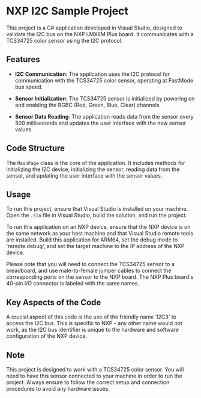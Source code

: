 # NXP I2C Sample Project

This project is a C# application developed in Visual Studio, designed to validate the I2C bus on the NXP i.MX8M Plus board. It communicates with a TCS34725 color sensor using the I2C protocol.

## Features

- **I2C Communication**: The application uses the I2C protocol for communication with the TCS34725 color sensor, operating at FastMode bus speed.

- **Sensor Initialization**: The TCS34725 sensor is initialized by powering on and enabling the RGBC (Red, Green, Blue, Clear) channels.

- **Sensor Data Reading**: The application reads data from the sensor every 500 milliseconds and updates the user interface with the new sensor values.

## Code Structure

The `MainPage` class is the core of the application. It includes methods for initializing the I2C device, initializing the sensor, reading data from the sensor, and updating the user interface with the sensor values.

## Usage

To run this project, ensure that Visual Studio is installed on your machine. Open the `.sln` file in Visual Studio, build the solution, and run the project. 

To run this application on an NXP device, ensure that the NXP device is on the same network as your host machine and that Visual Studio remote tools are installed. Build this application for ARM64, set the debug mode to 'remote debug', and set the target machine to the IP address of the NXP device.

Please note that you will need to connect the TCS34725 sensor to a breadboard, and use male-to-female jumper cables to connect the corresponding ports on the sensor to the NXP board. The NXP Plus board's 40-pin I/O connector is labeled with the same names.

## Key Aspects of the Code

A crucial aspect of this code is the use of the friendly name 'I2C3' to access the I2C bus. This is specific to NXP - any other name would not work, as the I2C bus identifier is unique to the hardware and software configuration of the NXP device.

## Note

This project is designed to work with a TCS34725 color sensor. You will need to have this sensor connected to your machine in order to run the project. Always ensure to follow the correct setup and connection procedures to avoid any hardware issues.
